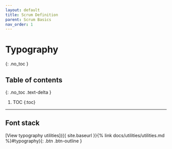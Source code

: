 ```yaml
---
layout: default
title: Scrum Definition
parent: Scrum Basics
nav_order: 1
---
```


# Typography
{: .no_toc }

## Table of contents
{: .no_toc .text-delta }

1. TOC
{:toc}

---

## Font stack



[View typography utilities]({{ site.baseurl }}{% link docs/utilities/utilities.md %}#typography){: .btn .btn-outline }
